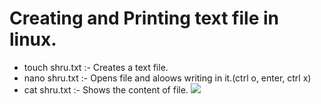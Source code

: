 # Creating and Printing text file in linux.
* touch shru.txt :- Creates a text file.
* nano shru.txt :- Opens file and aloows writing in it.(ctrl o, enter, ctrl x)
* cat shru.txt :- Shows the content of file.
![](file:///home/tejas/Pictures/Screenshot%20from%202020-05-03%2012-12-01.png)



